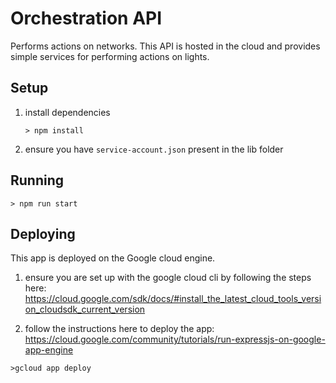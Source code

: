 # Orchestration API

Performs actions on networks. This API is hosted in the cloud and provides simple services for performing actions on lights.

## Setup
1. install dependencies
	```
	> npm install
	```
2. ensure you have `service-account.json` present in the lib folder

## Running
```
> npm run start
```

## Deploying
This app is deployed on the Google cloud engine.

1. ensure you are set up with the google cloud cli by following the steps here:
https://cloud.google.com/sdk/docs/#install_the_latest_cloud_tools_version_cloudsdk_current_version

2. follow the instructions here to deploy the app:
https://cloud.google.com/community/tutorials/run-expressjs-on-google-app-engine
```
>gcloud app deploy
```